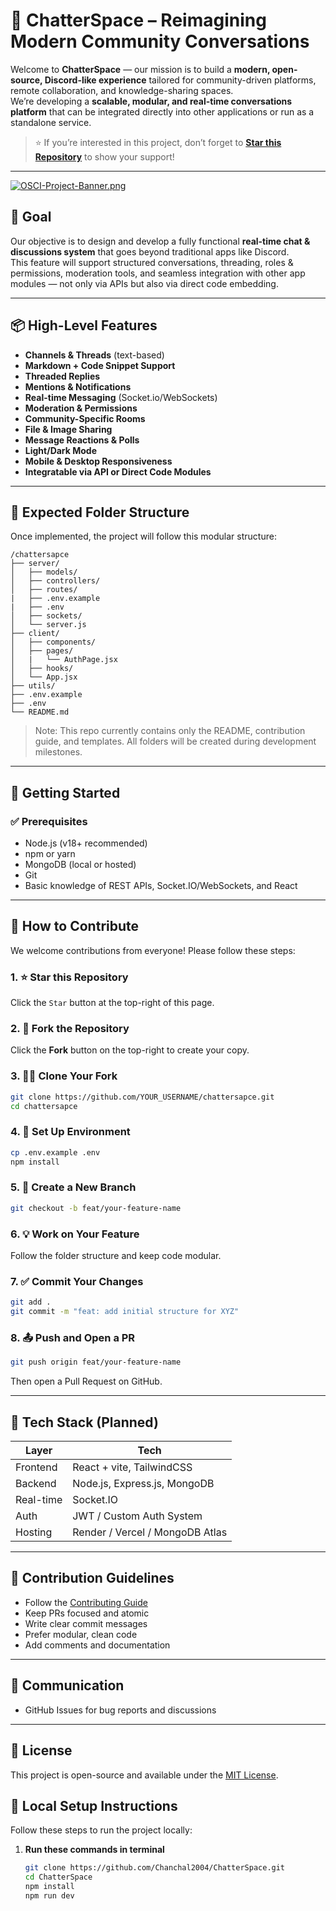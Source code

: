# 🧵 ChatterSpace – Reimagining Modern Community Conversations

Welcome to **ChatterSpace** — our mission is to build a **modern, open-source, Discord-like experience** tailored for community-driven platforms, remote collaboration, and knowledge-sharing spaces.  
We’re developing a **scalable, modular, and real-time conversations platform** that can be integrated directly into other applications or run as a standalone service.

> ⭐ If you’re interested in this project, don’t forget to **[Star this Repository](#how-to-contribute)** to show your support!

---

[![OSCI-Project-Banner.png](https://i.postimg.cc/76mJvBmF/OSCI-Project-Banner.png)](https://postimg.cc/8JfzMb84)

## 🧠 Goal

Our objective is to design and develop a fully functional **real-time chat & discussions system** that goes beyond traditional apps like Discord.  
This feature will support structured conversations, threading, roles & permissions, moderation tools, and seamless integration with other app modules — not only via APIs but also via direct code embedding.

---

## 📦 High-Level Features

- **Channels & Threads** (text-based)
- **Markdown + Code Snippet Support**
- **Threaded Replies**
- **Mentions & Notifications**
- **Real-time Messaging** (Socket.io/WebSockets)
- **Moderation & Permissions**
- **Community-Specific Rooms**
- **File & Image Sharing**
- **Message Reactions & Polls**
- **Light/Dark Mode**
- **Mobile & Desktop Responsiveness**
- **Integratable via API or Direct Code Modules**

---

## 📁 Expected Folder Structure

Once implemented, the project will follow this modular structure:

```
/chattersapce
├── server/
│   ├── models/
│   ├── controllers/
│   ├── routes/
|   ├── .env.example
|   ├── .env
│   ├── sockets/
│   └── server.js
├── client/
│   ├── components/
│   ├── pages/
│   |   └── AuthPage.jsx
│   ├── hooks/
│   └── App.jsx
├── utils/
├── .env.example
├── .env
└── README.md
```

> Note: This repo currently contains only the README, contribution guide, and templates. All folders will be created during development milestones.

---

## 🏁 Getting Started

### ✅ Prerequisites

- Node.js (v18+ recommended)
- npm or yarn
- MongoDB (local or hosted)
- Git
- Basic knowledge of REST APIs, Socket.IO/WebSockets, and React

---

## 🌟 How to Contribute

We welcome contributions from everyone! Please follow these steps:

### 1. ⭐ Star this Repository

Click the `Star` button at the top-right of this page.

### 2. 🍴 Fork the Repository

Click the **Fork** button on the top-right to create your copy.

### 3. 🧑‍💻 Clone Your Fork

```bash
git clone https://github.com/YOUR_USERNAME/chattersapce.git
cd chattersapce
```

### 4. 🚀 Set Up Environment

```bash
cp .env.example .env
npm install
```

### 5. 🔧 Create a New Branch

```bash
git checkout -b feat/your-feature-name
```

### 6. 💡 Work on Your Feature

Follow the folder structure and keep code modular.

### 7. ✅ Commit Your Changes

```bash
git add .
git commit -m "feat: add initial structure for XYZ"
```

### 8. 📤 Push and Open a PR

```bash
git push origin feat/your-feature-name
```
Then open a Pull Request on GitHub.

---

## 🧰 Tech Stack (Planned)

| Layer     | Tech                            |
| --------- | ------------------------------- |
| Frontend  | React + vite, TailwindCSS       |
| Backend   | Node.js, Express.js, MongoDB    |
| Real-time | Socket.IO                       |
| Auth      | JWT / Custom Auth System        |
| Hosting   | Render / Vercel / MongoDB Atlas |

---

## 📌 Contribution Guidelines

- Follow the [Contributing Guide](CONTRIBUTING.md)
- Keep PRs focused and atomic
- Write clear commit messages
- Prefer modular, clean code
- Add comments and documentation

---

## 📮 Communication

- GitHub Issues for bug reports and discussions
<!-- - Email: `opensource@chattersapce.dev` -->

---

## 📄 License

This project is open-source and available under the [MIT License](LICENSE).


## 🚀 Local Setup Instructions

Follow these steps to run the project locally:

1. **Run these commands in terminal**
   ```bash
   git clone https://github.com/Chanchal2004/ChatterSpace.git
   cd ChatterSpace
   npm install
   npm run dev

